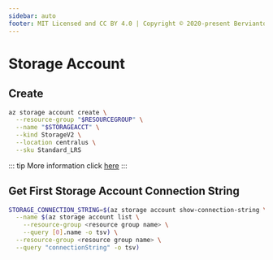 ```yaml
---
sidebar: auto
footer: MIT Licensed and CC BY 4.0 | Copyright © 2020-present Bervianto Leo Pratama
---
```


# Storage Account

## Create

```bash
az storage account create \
  --resource-group "$RESOURCEGROUP" \
  --name "$STORAGEACCT" \
  --kind StorageV2 \
  --location centralus \
  --sku Standard_LRS
```

::: tip
More information click [here](https://docs.microsoft.com/en-us/cli/azure/storage/account?view=azure-cli-latest#az_storage_account_create)
:::

## Get First Storage Account Connection String

```bash
STORAGE_CONNECTION_STRING=$(az storage account show-connection-string \
  --name $(az storage account list \
    --resource-group <resource group name> \
    --query [0].name -o tsv) \
  --resource-group <resource group name> \
  --query "connectionString" -o tsv)
```
